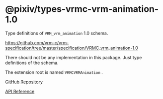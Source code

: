 # @pixiv/types-vrmc-vrm-animation-1.0

Type definitions of `VRM_vrm_animation` 1.0 schema.

https://github.com/vrm-c/vrm-specification/tree/master/specification/VRMC_vrm_animation-1.0

There should not be any implementation in this package. Just type definitions of the schema.

The extension root is named `VRMCVRMAnimation` .

[GitHub Repository](https://github.com/pixiv/three-vrm/tree/dev/packages/types-vrmc-vrm-animation-1.0)

[API Reference](https://pixiv.github.io/three-vrm/docs/modules/types-vrmc-vrm-animation-1.0)
